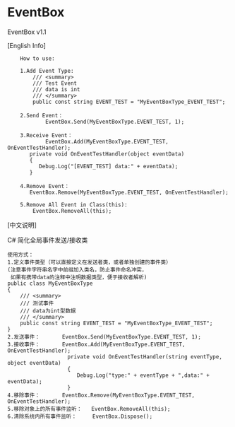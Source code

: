 # EventBox

EventBox v1.1

[English Info]

		How to use:
		
		1.Add Event Type:
		    /// <summary>
		    /// Test Event
		    /// data is int
		    /// </summary>
		    public const string EVENT_TEST = "MyEventBoxType_EVENT_TEST";
		    
		2.Send Event：       
				EventBox.Send(MyEventBoxType.EVENT_TEST, 1);
				
		3.Receive Event：       
				EventBox.Add(MyEventBoxType.EVENT_TEST, OnEventTestHandler);
		   private void OnEventTestHandler(object eventData)
		   {
		      Debug.Log("[EVENT_TEST] data:" + eventData);
		   }
		   
		4.Remove Event：
		   EventBox.Remove(MyEventBoxType.EVENT_TEST, OnEventTestHandler);
		   
		5.Remove All Event in Class(this):
			EventBox.RemoveAll(this);



[中文说明]

C# 简化全局事件发送/接收类

    使用方式：
    1.定义事件类型（可以直接定义在发送者类，或者单独创建的事件类）
    (注意事件字符串名字中前缀加入类名，防止事件命名冲突，
     如果有携带data的注释中注明数据类型，便于接收者解析)
    public class MyEventBoxType
    {
        /// <summary>
        /// 测试事件
        /// data为int型数据
        /// </summary>
        public const string EVENT_TEST = "MyEventBoxType_EVENT_TEST";
    }
    2.发送事件：       EventBox.Send(MyEventBoxType.EVENT_TEST, 1);
    3.接收事件：       EventBox.Add(MyEventBoxType.EVENT_TEST, OnEventTestHandler);
                       private void OnEventTestHandler(string eventType, object eventData)
                       {
                          Debug.Log("type:" + eventType + ",data:" + eventData);
                       }
    4.移除事件：       EventBox.Remove(MyEventBoxType.EVENT_TEST, OnEventTestHandler);
    5.移除对象上的所有事件监听：   EventBox.RemoveAll(this);
    6.清除系统内所有事件监听：     EventBox.Dispose();
